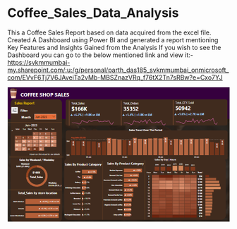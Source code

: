 # Coffee_Sales_Data_Analysis
This a Coffee Sales Report based on data acquired from the excel file.
Created A Dashboard using Power BI and generated a report mentioning Key Features and Insights Gained from the Analysis
If you wish to see the Dashboard you can go to the below mentioned link and view it:-
https://svkmmumbai-my.sharepoint.com/:u:/g/personal/parth_das185_svkmmumbai_onmicrosoft_com/EVvF6Tj7V6JAveiTa2vMb-MBSZnazVRq_f76tX2Tn7sRBw?e=Cxo7YJ

![Coffee Shop Sales Dashboard](<image.png>)
